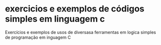 # exercicios e exemplos de códigos simples em linguagem c
Exercícios e exemplos de usos de diversasa ferramentas em logica simples de programação em inguagem C
